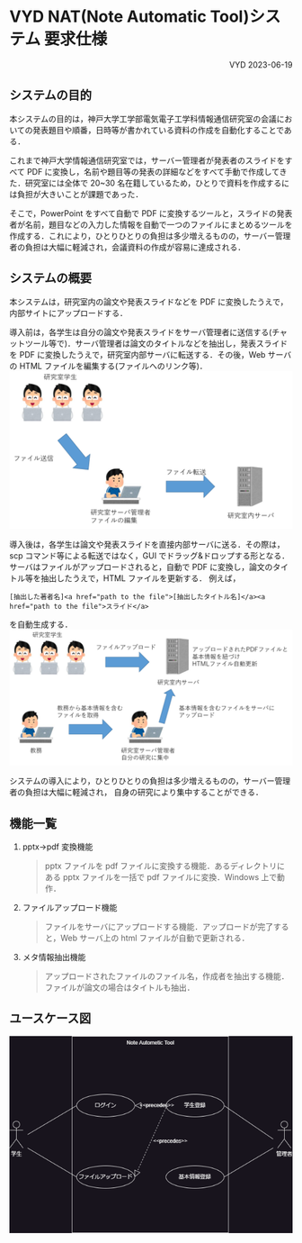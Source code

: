 # VYD NAT(Note Automatic Tool)システム 要求仕様

<div style="text-align: right;">
    VYD  2023-06-19
</div>

## システムの目的

本システムの目的は，神戸大学工学部電気電子工学科情報通信研究室の会議においての発表題目や順番，日時等が書かれている資料の作成を自動化することである．

これまで神戸大学情報通信研究室では，サーバー管理者が発表者のスライドをすべて PDF に変換し，名前や題目等の発表の詳細などをすべて手動で作成してきた．研究室には全体で 20~30 名在籍しているため，ひとりで資料を作成するには負担が大きいことが課題であった．

そこで，PowerPoint をすべて自動で PDF に変換するツールと，スライドの発表者が名前，題目などの入力した情報を自動で一つのファイルにまとめるツールを作成する．これにより，ひとりひとりの負担は多少増えるものの，サーバー管理者の負担は大幅に軽減され，会議資料の作成が容易に達成される．

## システムの概要

本システムは，研究室内の論文や発表スライドなどを PDF に変換したうえで，内部サイトにアップロードする．

導入前は，各学生は自分の論文や発表スライドをサーバ管理者に送信する(チャットツール等で)．サーバ管理者は論文のタイトルなどを抽出し，発表スライドを
PDF に変換したうえで，研究室内部サーバに転送する．その後，Web サーバの HTML ファイルを編集する(ファイルへのリンク等)．
![導入前](image/before.png)

導入後は，各学生は論文や発表スライドを直接内部サーバに送る．その際は，scp コマンド等による転送ではなく，GUI でドラッグ&ドロップする形となる．
サーバはファイルがアップロードされると，自動で PDF に変換し，論文のタイトル等を抽出したうえで，HTML ファイルを更新する．
例えば，

`[抽出した著者名]<a href="path to the file">[抽出したタイトル名]</a><a href="path to the file">スライド</a>`

を自動生成する．
![導入後](image/after_v2.png)

システムの導入により，ひとりひとりの負担は多少増えるものの，サーバー管理者の負担は大幅に軽減され，
自身の研究により集中することができる．

## 機能一覧

1. pptx→pdf 変換機能
   > pptx ファイルを pdf ファイルに変換する機能．あるディレクトリにある pptx ファイルを一括で pdf ファイルに変換．Windows 上で動作．
2. ファイルアップロード機能
   > ファイルをサーバにアップロードする機能．アップロードが完了すると，Web サーバ上の html ファイルが自動で更新される．
3. メタ情報抽出機能
   > アップロードされたファイルのファイル名，作成者を抽出する機能．ファイルが論文の場合はタイトルも抽出．

## ユースケース図

![usecase](./image/usecase.drawio.png)
